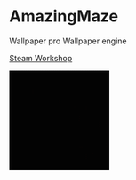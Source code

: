 # AmazingMaze
Wallpaper pro Wallpaper engine

[Steam Workshop](https://steamcommunity.com/sharedfiles/filedetails/?id=1550989740)

![Demo](preview.gif?raw=true "Demo")
